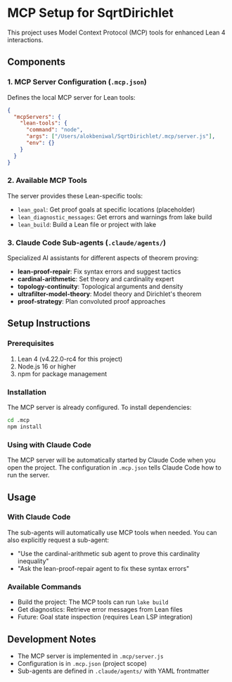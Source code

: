 # MCP Setup for SqrtDirichlet

This project uses Model Context Protocol (MCP) tools for enhanced Lean 4 interactions.

## Components

### 1. MCP Server Configuration (`.mcp.json`)
Defines the local MCP server for Lean tools:
```json
{
  "mcpServers": {
    "lean-tools": {
      "command": "node",
      "args": ["/Users/alokbeniwal/SqrtDirichlet/.mcp/server.js"],
      "env": {}
    }
  }
}
```

### 2. Available MCP Tools
The server provides these Lean-specific tools:
- `lean_goal`: Get proof goals at specific locations (placeholder)
- `lean_diagnostic_messages`: Get errors and warnings from lake build
- `lean_build`: Build a Lean file or project with lake

### 3. Claude Code Sub-agents (`.claude/agents/`)
Specialized AI assistants for different aspects of theorem proving:
- **lean-proof-repair**: Fix syntax errors and suggest tactics
- **cardinal-arithmetic**: Set theory and cardinality expert
- **topology-continuity**: Topological arguments and density
- **ultrafilter-model-theory**: Model theory and Dirichlet's theorem
- **proof-strategy**: Plan convoluted proof approaches

## Setup Instructions

### Prerequisites
1. Lean 4 (v4.22.0-rc4 for this project)
2. Node.js 16 or higher
3. npm for package management

### Installation
The MCP server is already configured. To install dependencies:
```bash
cd .mcp
npm install
```

### Using with Claude Code
The MCP server will be automatically started by Claude Code when you open the project.
The configuration in `.mcp.json` tells Claude Code how to run the server.

## Usage

### With Claude Code
The sub-agents will automatically use MCP tools when needed. You can also explicitly request a sub-agent:
- "Use the cardinal-arithmetic sub agent to prove this cardinality inequality"
- "Ask the lean-proof-repair agent to fix these syntax errors"

### Available Commands
- Build the project: The MCP tools can run `lake build` 
- Get diagnostics: Retrieve error messages from Lean files
- Future: Goal state inspection (requires Lean LSP integration)

## Development Notes
- The MCP server is implemented in `.mcp/server.js`
- Configuration is in `.mcp.json` (project scope)
- Sub-agents are defined in `.claude/agents/` with YAML frontmatter